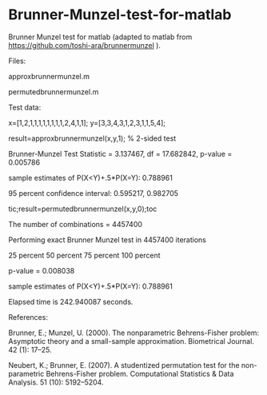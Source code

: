 # Brunner-Munzel-test-for-matlab
Brunner Munzel test for matlab (adapted to matlab from https://github.com/toshi-ara/brunnermunzel ). 

Files:

approxbrunnermunzel.m

permutedbrunnermunzel.m

Test data:

x=[1,2,1,1,1,1,1,1,1,1,2,4,1,1]; y=[3,3,4,3,1,2,3,1,1,5,4];

result=approxbrunnermunzel(x,y,1); % 2-sided test

 Brunner-Munzel Test Statistic = 3.137467, df = 17.682842, p-value = 0.005786
 
 sample estimates of P(X<Y)+.5*P(X=Y): 0.788961
 
 95 percent confidence interval: 0.595217, 0.982705
 

tic;result=permutedbrunnermunzel(x,y,0);toc

The number of combinations = 4457400

Performing exact Brunner Munzel test in 4457400 iterations

25 percent
50 percent
75 percent
100 percent

p-value = 0.008038

sample estimates of P(X<Y)+.5*P(X=Y): 0.788961

Elapsed time is 242.940087 seconds.



References:

Brunner, E.; Munzel, U. (2000). The nonparametric Behrens-Fisher problem: Asymptotic theory and a small-sample approximation. Biometrical Journal. 42 (1): 17–25.

Neubert, K.; Brunner, E. (2007). A studentized permutation test for the non-parametric Behrens-Fisher problem. Computational Statistics & Data Analysis. 51 (10): 5192–5204.


